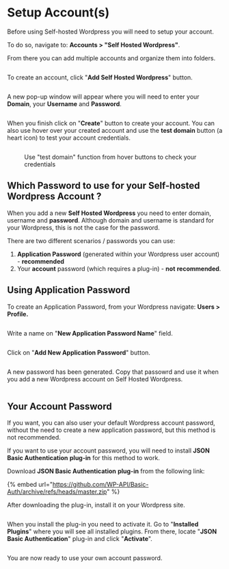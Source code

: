 # Setup Account(s)

Before using Self-hosted Wordpress you will need to setup your account.

To do so, navigate to: **Accounts > "Self Hosted Wordpress"**.

From there you can add multiple accounts and organize them into folders.

<figure><img src="../../.gitbook/assets/frm 1.jpg" alt=""><figcaption></figcaption></figure>

To create an account, click "**Add Self Hosted Wordpress**" button.

<figure><img src="../../.gitbook/assets/frm 2.jpg" alt=""><figcaption></figcaption></figure>

A new pop-up window will appear where you will need to enter your **Domain**, your **Username** and **Password**.

<figure><img src="../../.gitbook/assets/frm 3.jpg" alt=""><figcaption></figcaption></figure>

When you finish click on "**Create**" button to create your account. You can also use hover over your created account and use the **test domain** button (a heart icon) to test your account credentials.

<figure><img src="../../.gitbook/assets/frm 4.jpg" alt=""><figcaption><p>Use "test domain" function from hover buttons to check your credentials</p></figcaption></figure>

## Which Password to use for your Self-hosted Wordpress Account ?

When you add a new **Self Hosted Wordpress** you need to enter domain, username and **password**. Although domain and username is standard for your Wordpress, this is not the case for the password.

There are two different scenarios / passwords you can use:

1. **Application Password** (generated within your Wordpress user account) - **recommended**
2. Your **account** password (which requires a plug-in) - **not** **recommended**.



## Using Application Password

To create an Application Password, from your Wordpress navigate: **Users > Profile.**

<figure><img src="../../.gitbook/assets/app password 1.jpg" alt=""><figcaption></figcaption></figure>

Write a name on "**New Application Password Name**" field.

<figure><img src="../../.gitbook/assets/app password 2.jpg" alt=""><figcaption></figcaption></figure>

Click on "**Add New Application Password**" button.

<figure><img src="../../.gitbook/assets/app password 3.jpg" alt=""><figcaption></figcaption></figure>

A new password has been generated. Copy that passowrd and use it when you add a new Wordpress account on Self Hosted Wordpress.

<figure><img src="../../.gitbook/assets/app password 4.jpg" alt=""><figcaption></figcaption></figure>

###

## Your Account Password

If you want, you can also user your default Wordpress account password, without the need to create a new application password, but this method is not recommended.

If you want to use your account password, you will need to install **JSON Basic Authentication** **plug-in** for this method to work.

Download **JSON Basic Authentication** **plug-in** from the following link:

{% embed url="https://github.com/WP-API/Basic-Auth/archive/refs/heads/master.zip" %}

After downloading the plug-in, install it on your Wordpress site.

<figure><img src="../../.gitbook/assets/plugin 1.jpg" alt=""><figcaption></figcaption></figure>

When you install the plug-in you need to activate it. Go to "**Installed Plugins**" where you will see all installed plugins. From there, locate "**JSON Basic Authentication**" plug-in and click "**Activate**".

<figure><img src="../../.gitbook/assets/plugin 2.jpg" alt=""><figcaption></figcaption></figure>

You are now ready to use your own account password.

